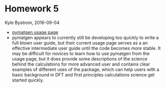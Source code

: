 Homework 5
==========
Kyle Bystrom, 2016-09-04

* [pymatgen usage page](http://pymatgen.org/usage.html#structures-and-molecules)
* pymatgen appears to currently still be developing too quickly to write a full
blown user guide, but their current usage page serves as a an effective intermediate
user guide until the code becomes more stable. It may be difficult for novices to
learn how to use pymatgen from the usage page, but it does provide some descriptions
of the science behind the calculations for more advanced user and contains clear
examples of different uses of the package, which can help users with a basic background
in DFT and first principles calculations science get started quickly.
